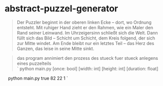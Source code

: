 # abstract-puzzel-generator

> Der Puzzler beginnt in der oberen linken Ecke – dort, wo Ordnung entsteht. Mit ruhiger Hand zieht er den Rahmen, wie ein Maler den Rand seiner Leinwand. Im Uhrzeigersinn schließt sich die Welt. Dann füllt sich das Bild – Schicht um Schicht, dem Kreis folgend, der sich zur Mitte windet. Am Ende bleibt nur ein letztes Teil – das Herz des Ganzen, das leise in seine Mitte sinkt.

> das program annimiert den prozess des stueck fuer stueck anlegens eines puzzelteils     
`
python main.py [once: bool] [width: int] [height: int] [duration: float]

`
`
python main.py true 82 22 1 
`
